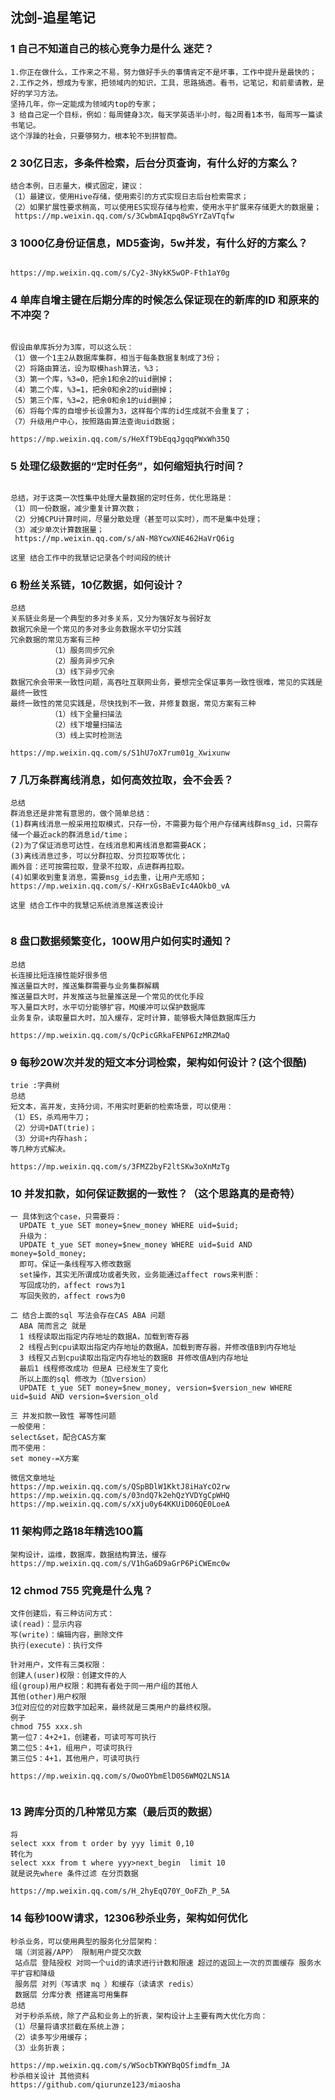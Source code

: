 ## 沈剑-追星笔记

### 1 自己不知道自己的核心竞争力是什么 迷茫？

```pwd
1.你正在做什么，工作来之不易，努力做好手头的事情肯定不是坏事，工作中提升是最快的；
2.工作之外，想成为专家，把领域内的知识，工具，思路搞透。看书，记笔记，和前辈请教，是好的学习方法。
坚持几年，你一定能成为领域内top的专家；
3 给自己定一个目标，例如：每周健身3次，每天学英语半小时，每2周看1本书，每周写一篇读书笔记。
这个浮躁的社会，只要够努力，根本轮不到拼智商。

```

### 2 30亿日志，多条件检索，后台分页查询，有什么好的方案么？

```pwd
结合本例，日志量大，模式固定，建议：
（1）最建议，使用Hive存储，使用索引的方式实现日志后台检索需求；
（2）如果扩展性要求稍高，可以使用ES实现存储与检索，使用水平扩展来存储更大的数据量；
 https://mp.weixin.qq.com/s/3CwbmAIqpq8wSYrZaVTqfw
```

### 3 1000亿身份证信息，MD5查询，5w并发，有什么好的方案么？

```pwd

https://mp.weixin.qq.com/s/Cy2-3NykK5wOP-Fth1aY0g

```

### 4 单库自增主键在后期分库的时候怎么保证现在的新库的ID 和原来的不冲突？

```pwd

假设由单库拆分为3库，可以这么玩：
（1）做一个1主2从数据库集群，相当于每条数据复制成了3份；
（2）将路由算法，设为取模hash算法，%3；
（3）第一个库，%3=0，把余1和余2的uid删掉；
（4）第二个库，%3=1，把余0和余2的uid删掉；
（5）第三个库，%3=2，把余0和余1的uid删掉；
（6）将每个库的自增步长设置为3，这样每个库的id生成就不会重复了；
（7）升级用户中心，按照路由算法查询uid数据；

https://mp.weixin.qq.com/s/HeXfT9bEqqJgqqPWxWh35Q
```

### 5 处理亿级数据的“定时任务”，如何缩短执行时间？

```pwd

总结，对于这类一次性集中处理大量数据的定时任务，优化思路是：
（1）同一份数据，减少重复计算次数；
（2）分摊CPU计算时间，尽量分散处理（甚至可以实时），而不是集中处理；
（3）减少单次计算数据量；
 https://mp.weixin.qq.com/s/aN-M8YcwXNE462HaVrQ6ig

这里 结合工作中的我慧记记录各个时间段的统计
```

### 6 粉丝关系链，10亿数据，如何设计？

```pwd
总结
关系链业务是一个典型的多对多关系，又分为强好友与弱好友
数据冗余是一个常见的多对多业务数据水平切分实践
冗余数据的常见方案有三种
         （1）服务同步冗余
         （2）服务异步冗余
         （3）线下异步冗余
数据冗余会带来一致性问题，高吞吐互联网业务，要想完全保证事务一致性很难，常见的实践是最终一致性
最终一致性的常见实践是，尽快找到不一致，并修复数据，常见方案有三种
         （1）线下全量扫描法
         （2）线下增量扫描法
         （3）线上实时检测法
         
https://mp.weixin.qq.com/s/S1hU7oX7rum01g_Xwixunw

```

### 7 几万条群离线消息，如何高效拉取，会不会丢？

```pwd
总结 
群消息还是非常有意思的，做个简单总结：
(1)群离线消息一般采用拉取模式，只存一份，不需要为每个用户存储离线群msg_id，只需存储一个最近ack的群消息id/time；
(2)为了保证消息可达性，在线消息和离线消息都需要ACK；
(3)离线消息过多，可以分群拉取、分页拉取等优化；
画外音：还可按需拉取，登录不拉取，点进群再拉取。
(4)如果收到重复消息，需要msg_id去重，让用户无感知；
https://mp.weixin.qq.com/s/-KHrxGsBaEvIc4AOkb0_vA

这里 结合工作中的我慧记系统消息推送表设计


```

### 8 盘口数据频繁变化，100W用户如何实时通知？

```pwd
总结
长连接比短连接性能好很多倍
推送量巨大时，推送集群需要与业务集群解耦
推送量巨大时，并发推送与批量推送是一个常见的优化手段
写入量巨大时，水平切分能够扩容，MQ缓冲可以保护数据库
业务复杂，读取量巨大时，加入缓存，定时计算，能够极大降低数据库压力

https://mp.weixin.qq.com/s/QcPicGRkaFENP6IzMRZMaQ

```

### 9  每秒20W次并发的短文本分词检索，架构如何设计？(这个很酷)

```pwd
trie :字典树
总结
短文本，高并发，支持分词，不用实时更新的检索场景，可以使用：
（1）ES，杀鸡用牛刀；
（2）分词+DAT(trie)；
（3）分词+内存hash；
等几种方式解决。

https://mp.weixin.qq.com/s/3FMZ2byF2ltSKw3oXnMzTg
```

### 10 并发扣款，如何保证数据的一致性？（这个思路真的是奇特）

```pwd
一 具体到这个case，只需要将：
  UPDATE t_yue SET money=$new_money WHERE uid=$uid;
  升级为：
  UPDATE t_yue SET money=$new_money WHERE uid=$uid AND money=$old_money;
  即可。保证一条线程写入修改数据
  set操作，其实无所谓成功或者失败，业务能通过affect rows来判断：
  写回成功的，affect rows为1
  写回失败的，affect rows为0
  
二 结合上面的sql 写法会存在CAS ABA 问题
  ABA 简而言之 就是
  1 线程读取出指定内存地址的数据A，加载到寄存器
  2 线程占到cpu读取出指定内存地址的数据A，加载到寄存器，并修改值B到内存地址
  3 线程又占到cpu读取出指定内存地址的数据B 并修改值A到内存地址
  最后1 线程修改成功 但是A 已经发生了变化
  所以上面的sql 修改为（加version）
  UPDATE t_yue SET money=$new_money, version=$version_new WHERE uid=$uid AND version=$version_old

三 并发扣款一致性 幂等性问题
一般使用：
select&set，配合CAS方案
而不使用：
set money-=X方案

微信文章地址
https://mp.weixin.qq.com/s/QSpBDlW1KktJ8iHaYcO2rw
https://mp.weixin.qq.com/s/03ndQ7k2ehQzYVDYgCpWHQ
https://mp.weixin.qq.com/s/xXju0y64KKUiD06QE0LoeA

```

### 11 架构师之路18年精选100篇

```pwd
架构设计，运维，数据库，数据结构算法，缓存
https://mp.weixin.qq.com/s/V1hGa6D9aGrP6PiCWEmc0w
```



### 12 chmod 755 究竟是什么鬼？

```PWD
文件创建后，有三种访问方式：
读(read)：显示内容
写(write)：编辑内容，删除文件
执行(execute)：执行文件

针对用户，文件有三类权限：
创建人(user)权限：创建文件的人
组(group)用户权限：和拥有者处于同一用户组的其他人
其他(other)用户权限
3位对应位的对应数字加起来，最终就是三类用户的最终权限。
例子
chmod 755 xxx.sh
第一位7：4+2+1，创建者，可读可写可执行
第二位5：4+1，组用户，可读可执行
第三位5：4+1，其他用户，可读可执行

https://mp.weixin.qq.com/s/OwoOYbmElD0S6WMQ2LNS1A


```
### 13 跨库分页的几种常见方案（最后页的数据）

```pwd
将
select xxx from t order by yyy limit 0,10
转化为
select xxx from t where yyy>next_begin  limit 10
就是说先where 条件过滤 在分页数据

https://mp.weixin.qq.com/s/H_2hyEqQ70Y_OoFZh_P_5A
```

### 14 每秒100W请求，12306秒杀业务，架构如何优化

```pwd
秒杀业务，可以使用典型的服务化分层架构：
 端（浏览器/APP） 限制用户提交次数
 站点层 登陆授权 对同一个uid的请求进行计数和限速 超过的返回上一次的页面缓存 服务水平扩容和降级
 服务层 对列（写请求 mq ）和缓存（读请求 redis）
 数据层 分库分表 搭建高可用集群
总结
 对于秒杀系统，除了产品和业务上的折衷，架构设计上主要有两大优化方向：
（1）尽量将请求拦截在系统上游；
（2）读多写少用缓存；
（3）业务折衷；

https://mp.weixin.qq.com/s/WSocbTKWYBqOSfimdfm_JA
秒杀相关设计 其他资料
https://github.com/qiurunze123/miaosha
```


